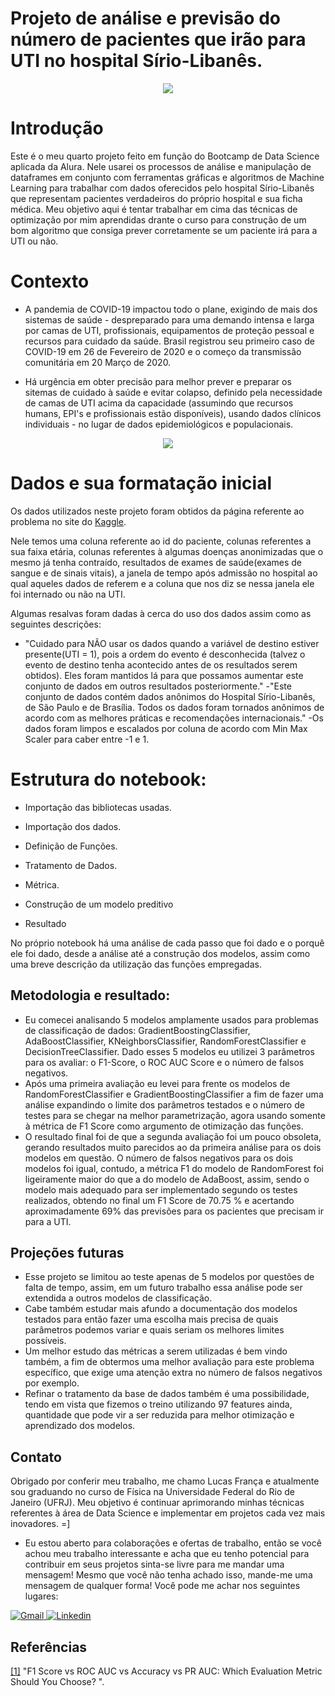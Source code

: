 # Projeto de análise e previsão do número de pacientes que irão para UTI no hospital Sírio-Libanês.

<p align="center"><img src=https://agenciapara.com.br/midias/2021/grandes/up_ag_24788_5973351a-687b-7fe9-6463-644f12ee2d5d.jpg?quality=70&strip=info&resize=680,453 </p> 

# **Introdução**

Este é o meu quarto projeto feito em função do Bootcamp de Data Science aplicada da Alura. Nele usarei os processos de análise e manipulação de dataframes em conjunto com ferramentas gráficas e algoritmos de Machine Learning para trabalhar com dados oferecidos pelo hospital Sírio-Libanês que representam pacientes verdadeiros do próprio hospital e sua ficha médica. Meu objetivo aqui é tentar trabalhar em cima das técnicas de optimização por mim aprendidas drante o curso para construção de um bom algoritmo que consiga prever corretamente se um paciente irá para a UTI ou não.

# **Contexto**
  
- A pandemia de COVID-19 impactou todo o plane, exigindo de mais dos sistemas de saúde - despreparado para uma demando intensa e larga por camas de UTI, profissionais, equipamentos de proteção pessoal e recursos para cuidado da saúde.
Brasil registrou seu primeiro caso de COVID-19 em 26 de Fevereiro de 2020 e o começo da transmissão comunitária em 20 Março de 2020.
  
- Há urgência em obter precisão para melhor prever e preparar os sitemas de cuidado à saúde e evitar colapso, definido pela necessidade de camas de UTI acima da capacidade (assumindo que recursos humans, EPI's e profissionais estão disponíveis), usando dados clínicos individuais - no lugar de dados epidemiológicos e populacionais.
  
<p align="center"><img src=https://img.medscape.com/thumbnail_library/cdc_200313_flatten_the_curve_800x450.jpg?quality=70&strip=info&resize=680,453 </p> 
  
# **Dados e sua formatação inicial**

Os dados utilizados neste projeto foram obtidos da página referente ao problema no site do [Kaggle](https://neptune.ai/blog/f1-score-accuracy-roc-auc-pr-auc#slideDown).

Nele temos uma coluna referente ao id do paciente, colunas referentes a sua faixa etária, colunas referentes à algumas doenças anonimizadas que o mesmo já tenha contraído, resultados de exames de saúde(exames de sangue e de sinais vitais), a janela de tempo após admissão no hospital ao qual aqueles dados de referem e a coluna que nos diz se nessa janela ele foi internado ou não na UTI.

Algumas resalvas foram dadas à cerca do uso dos dados assim como as seguintes descrições:
  
  - "Cuidado para NÃO usar os dados quando a variável de destino estiver presente(UTI = 1), pois a ordem do evento é desconhecida (talvez o evento de destino tenha acontecido antes de os resultados serem obtidos). Eles foram mantidos lá para que possamos aumentar este conjunto de dados em outros resultados posteriormente."
  -"Este conjunto de dados contém dados anônimos do Hospital Sírio-Libanês, de São Paulo e de Brasília. Todos os dados foram tornados anônimos de acordo com as melhores práticas e recomendações internacionais."
  -Os dados foram limpos e escalados por coluna de acordo com Min Max Scaler para caber entre -1 e 1.

# **Estrutura do notebook:**

- Importação das bibliotecas usadas.

- Importação dos dados.

- Definição de Funções.

- Tratamento de Dados.

- Métrica.

- Construção de um modelo preditivo

- Resultado
  
No próprio notebook há uma análise de cada passo que foi dado e o porquê ele foi dado, desde a análise até a construção dos modelos, assim como uma breve descrição da utilização das funções empregadas.
  
## **Metodologia e resultado:**

- Eu comecei analisando 5 modelos amplamente usados para problemas de classificação de dados: GradientBoostingClassifier, AdaBoostClassifier, KNeighborsClassifier, RandomForestClassifier e DecisionTreeClassifier. Dado esses 5 modelos eu utilizei 3 parâmetros para os avaliar: o F1-Score, o ROC AUC Score e o número de falsos negativos.
- Após uma primeira avaliação eu levei para frente os modelos de RandomForestClassifier e GradientBoostingClassifier a fim de fazer uma análise expandindo o limite dos parâmetros testados e o número de testes para se chegar na melhor parametrização, agora usando somente à métrica de F1 Score como argumento de otimização das funções.
- O resultado final foi de que a segunda avaliação foi um pouco obsoleta, gerando resultados muito parecidos ao da primeira análise para os dois modelos em questão. O número de falsos negativos para os dois modelos foi igual, contudo, a métrica F1 do modelo de RandomForest foi ligeiramente maior do que a do modelo de AdaBoost, assim, sendo o modelo mais adequado para ser implementado segundo os testes realizados, obtendo no final um F1 Score de 70.75 % e acertando aproximadamente 69% das previsões para os pacientes que precisam ir para a UTI.

## **Projeções futuras**

  - Esse projeto se limitou ao teste apenas de 5 modelos por questões de falta de tempo, assim, em um futuro trabalho essa análise pode ser extendida a outros modelos de classificação.
  - Cabe também estudar mais afundo a documentação dos modelos testados para então fazer uma escolha mais precisa de quais parâmetros podemos variar e quais seriam os melhores limites possíveis.
  - Um melhor estudo das métricas a serem utilizadas é bem vindo também, a fim de obtermos uma melhor avaliação para este problema específico, que exige uma atenção extra no número de falsos negativos por exemplo.
  - Refinar o tratamento da base de dados também é uma possibilidade, tendo em vista que fizemos o treino utilizando 97 features ainda, quantidade que pode vir a ser reduzida para melhor otimização e aprendizado dos modelos.

## **Contato**

Obrigado por conferir meu trabalho, me chamo Lucas França e atualmente sou graduando no curso de Física na Universidade Federal do Rio de Janeiro (UFRJ). Meu objetivo é continuar aprimorando minhas técnicas referentes à área de Data Science e implementar em projetos cada vez mais inovadores. =]

- Eu estou aberto para colaborações e ofertas de trabalho, então se você achou meu trabalho interessante e acha que eu tenho potencial para contribuir em seus projetos sinta-se livre para me mandar uma mensagem! Mesmo que você não tenha achado isso, mande-me uma mensagem de qualquer forma! Você pode me achar nos seguintes lugares:

<p>
  <a href="mailto:lucas.c.franca@gmail.com?Subject=From%20github">
    <img alt="Gmail" src="https://img.shields.io/badge/gmail-EA4335?logo=gmail&logoColor=white&style=for-the-badge" />
  </a>
  <a href="https://www.linkedin.com/in/lucas-fran%C3%A7a-83133016b/"><img alt="Linkedin" src="https://img.shields.io/badge/linkedin-0077B5?logo=linkedin&logoColor=white&style=for-the-badge" /></a>
</p>
  

## **Referências**

[[1]](https://neptune.ai/blog/f1-score-accuracy-roc-auc-pr-auc#slideDown) "F1 Score vs ROC AUC vs Accuracy vs PR AUC: Which Evaluation Metric Should You Choose?    ".
